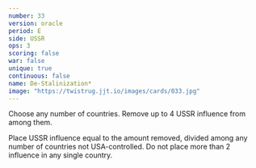 ```yaml
---
number: 33
version: oracle
period: E
side: USSR
ops: 3
scoring: false
war: false
unique: true
continuous: false
name: De-Stalinization*
image: "https://twistrug.jjt.io/images/cards/033.jpg"
---
```

Choose any number of countries. Remove up to 4 USSR influence from among them.

Place USSR influence equal to the amount removed, divided among any number of countries not USA-controlled. Do not place more than 2 influence in any single country.
